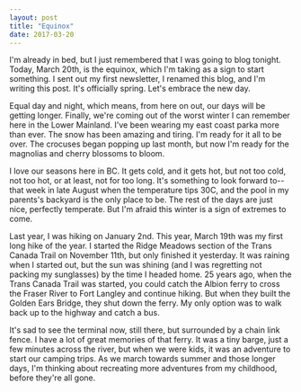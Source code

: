 ```yaml
---
layout: post
title: "Equinox"
date: 2017-03-20
---
```


I'm already in bed, but I just remembered that I was going to blog tonight. Today, March 20th, is the equinox, which I'm taking as a sign to start something. I sent out my first newsletter, I renamed this blog, and I'm writing this post. It's officially spring. Let's embrace the new day.

Equal day and night, which means, from here on out, our days will be getting longer. Finally, we're coming out of the worst winter I can remember here in the Lower Mainland. I've been wearing my east coast parka more than ever. The snow has been amazing and tiring. I'm ready for it all to be over. The crocuses began popping up last month, but now I'm ready for the magnolias and cherry blossoms to bloom. 

I love our seasons here in BC. It gets cold, and it gets hot, but not too cold, not too hot, or at least, not for too long. It's something to look forward to--that week in late August when the temperature tips 30C, and the pool in my parents's backyard is the only place to be. The rest of the days are just nice, perfectly temperate. But I'm afraid this winter is a sign of extremes to come.

Last year, I was hiking on January 2nd. This year, March 19th was my first long hike of the year. I started the Ridge Meadows section of the Trans Canada Trail on November 11th, but only finished it yesterday. It was raining when I started out, but the sun was shining (and I was regretting not packing my sunglasses) by the time I headed home. 25 years ago, when the Trans Canada Trail was started, you could catch the Albion ferry to cross the Fraser River to Fort Langley and continue hiking. But when they built the Golden Ears Bridge, they shut down the ferry. My only option was to walk back up to the highway and catch a bus.

It's sad to see the terminal now, still there, but surrounded by a chain link fence. I have a lot of great memories of that ferry. It was a tiny barge, just a few minutes across the river, but when we were kids, it was an adventure to start our camping trips. As we march towards summer and those longer days, I'm thinking about recreating more adventures from my childhood, before they're all gone. 
